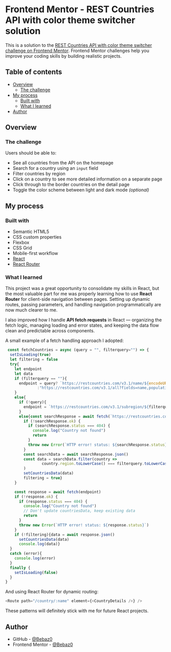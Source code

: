 
# Frontend Mentor - REST Countries API with color theme switcher solution

This is a solution to the [REST Countries API with color theme switcher challenge on Frontend Mentor](https://www.frontendmentor.io/challenges/rest-countries-api-with-color-theme-switcher-5cacc469fec04111f7b848ca). Frontend Mentor challenges help you improve your coding skills by building realistic projects.

## Table of contents

- [Overview](#overview)
  - [The challenge](#the-challenge)
- [My process](#my-process)
  - [Built with](#built-with)
  - [What I learned](#what-i-learned)
- [Author](#author)

## Overview

### The challenge

Users should be able to:

- See all countries from the API on the homepage
- Search for a country using an `input` field
- Filter countries by region
- Click on a country to see more detailed information on a separate page
- Click through to the border countries on the detail page
- Toggle the color scheme between light and dark mode *(optional)*

## My process

### Built with

- Semantic HTML5
- CSS custom properties
- Flexbox
- CSS Grid
- Mobile-first workflow
- [React](https://reactjs.org/)
- [React Router](https://reactrouter.com/)

### What I learned

This project was a great opportunity to consolidate my skills in React, but the most valuable part for me was properly learning how to use **React Router** for client-side navigation between pages. Setting up dynamic routes, passing parameters, and handling navigation programmatically are now much clearer to me.

I also improved how I handle **API fetch requests** in React — organizing the fetch logic, managing loading and error states, and keeping the data flow clean and predictable across components.

A small example of a fetch handling approach I adopted:

```js
 const fetchCountries = async (query = "", filterquery="") => {
  setIsLoading(true)
  let filtering = false
  try{
    let endpoint
    let data
    if (filterquery == ""){
      endpoint = query? `https://restcountries.com/v3.1/name/${encodeURIComponent(query)}`
              :"https://restcountries.com/v3.1/all?fields=name,population,region,capital,tld,currencies,languages,borders,flags,cca3"
    }
    else{
      if (!query){
        endpoint = `https://restcountries.com/v3.1/subregion/${filterquery}`
      }
      else{const searchResponse = await fetch(`https://restcountries.com/v3.1/name/${encodeURIComponent(query)}`)
        if (!searchResponse.ok) {
          if (searchResponse.status === 404) {
            console.log("Country not found")
            return
          }
          throw new Error(`HTTP error! status: ${searchResponse.status}`)
        }
        const searchData = await searchResponse.json()
        const data = searchData.filter(country =>
                country.region.toLowerCase() === filterquery.toLowerCase()
        )
        setCountriesData(data)
        filtering = true}
    }

    const response = await fetch(endpoint)
    if (!response.ok) {
      if (response.status === 404) {
        console.log("Country not found")
        // Don't update countriesData, keep existing data
        return
      }
      throw new Error(`HTTP error! status: ${response.status}`)
    }
    if (!filtering){data = await response.json()
      setCountriesData(data)
      console.log(data)}
  }
  catch (error){
    console.log(error)
  }
  finally {
    setIsLoading(false)
  }
}
```

And using React Router for dynamic routing:

```js
<Route path="/country/:name" element={<CountryDetails />} />
```

These patterns will definitely stick with me for future React projects.

## Author

- GitHub - [@Bebaz0](https://github.com/Bebaz0)
- Frontend Mentor - [@Bebaz0](https://www.frontendmentor.io/profile/bebaz0)
